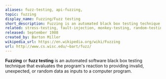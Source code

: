 ```yaml
---
aliases: fuzz-testing, api-fuzzing, 
topic: fuzzing
display_name: Fuzzing/Fuzz testing
short_description: Fuzzing is an automated black box testing technique that evaluates the program's reaction to providing invalid, unexpected, or random data as inputs.
related: stress-testing, fault-injection, monkey-testing, random-testing, security-testing, test-automation, mutation-testing, cicd, black-box-testing
released: September 1988
created_by: Barton Miller
wikipedia_url: https://en.wikipedia.org/wiki/Fuzzing
url: http://www.cs.wisc.edu/~bart/fuzz/
---
```

**Fuzzing** or **fuzz testing** is an automated software black box testing technique that evaluates the program's reaction to providing invalid, unexpected, or random data as inputs to a computer program.
